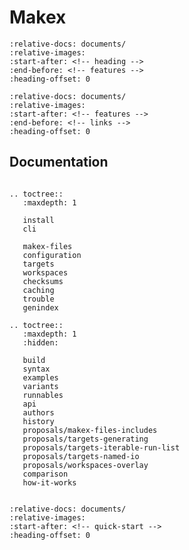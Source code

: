 # Makex


```{include} ../../README.md
:relative-docs: documents/
:relative-images:
:start-after: <!-- heading -->
:end-before: <!-- features -->
:heading-offset: 0
```


```{include} ../../README.md
:relative-docs: documents/
:relative-images:
:start-after: <!-- features -->
:end-before: <!-- links -->
:heading-offset: 0
```

## Documentation

```{eval-rst}

.. toctree::
   :maxdepth: 1
    
   install
   cli
   
   makex-files
   configuration
   targets
   workspaces
   checksums
   caching
   trouble
   genindex
   
.. toctree::
   :maxdepth: 1
   :hidden:
   
   build
   syntax
   examples
   variants
   runnables
   api
   authors
   history
   proposals/makex-files-includes
   proposals/targets-generating
   proposals/targets-iterable-run-list
   proposals/targets-named-io
   proposals/workspaces-overlay
   comparison
   how-it-works
   
```



```{include} ../../README.md
:relative-docs: documents/
:relative-images:
:start-after: <!-- quick-start -->
:heading-offset: 0
```
